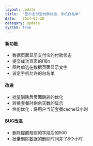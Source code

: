 ```yaml
---
layout: update
title:  "显示支付宝付款状态，手机白名单"
date:   2014-03-28
category: update
system: true
---
```


#### 新功能
* 数据页面显示支付宝的付款状态 
* 提交成功页面的I18n 
* 图片单选在数据页面显示文字 
* 设定手机允许的白名单

#### 改进
* 批量删除后页面跳转的优化 
* 转换套餐时剩余天数的显示 
* 性能优化：将用户当前套餐cache12小时

 
#### BUG改进
* 删除提醒规则的字段后的500 
* 批量删除数据的删除时间差了8个小时